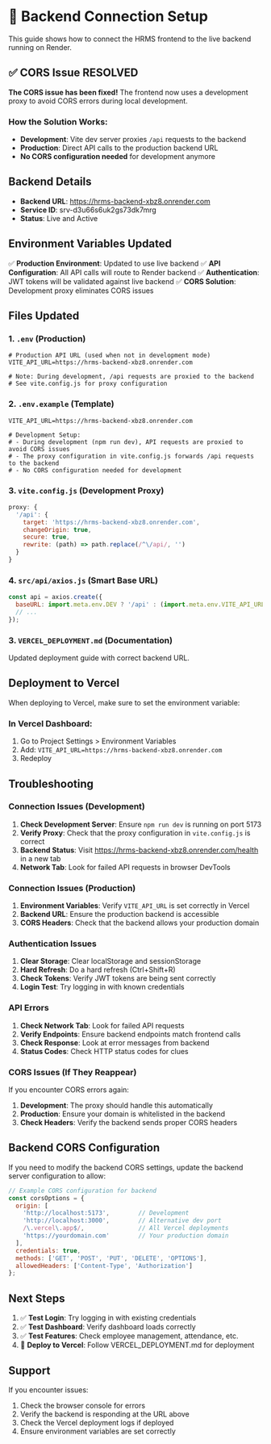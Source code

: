 # 🔗 Backend Connection Setup

This guide shows how to connect the HRMS frontend to the live backend running on Render.

## ✅ CORS Issue RESOLVED

**The CORS issue has been fixed!** The frontend now uses a development proxy to avoid CORS errors during local development.

### How the Solution Works:
- **Development**: Vite dev server proxies `/api` requests to the backend
- **Production**: Direct API calls to the production backend URL
- **No CORS configuration needed** for development anymore

## Backend Details

- **Backend URL**: https://hrms-backend-xbz8.onrender.com
- **Service ID**: srv-d3u66s6uk2gs73dk7mrg
- **Status**: Live and Active

## Environment Variables Updated

✅ **Production Environment**: Updated to use live backend
✅ **API Configuration**: All API calls will route to Render backend
✅ **Authentication**: JWT tokens will be validated against live backend
✅ **CORS Solution**: Development proxy eliminates CORS issues

## Files Updated

### 1. `.env` (Production)
```
# Production API URL (used when not in development mode)
VITE_API_URL=https://hrms-backend-xbz8.onrender.com

# Note: During development, /api requests are proxied to the backend
# See vite.config.js for proxy configuration
```

### 2. `.env.example` (Template)
```
VITE_API_URL=https://hrms-backend-xbz8.onrender.com

# Development Setup:
# - During development (npm run dev), API requests are proxied to avoid CORS issues
# - The proxy configuration in vite.config.js forwards /api requests to the backend
# - No CORS configuration needed for development
```

### 3. `vite.config.js` (Development Proxy)
```javascript
proxy: {
  '/api': {
    target: 'https://hrms-backend-xbz8.onrender.com',
    changeOrigin: true,
    secure: true,
    rewrite: (path) => path.replace(/^\/api/, '')
  }
}
```

### 4. `src/api/axios.js` (Smart Base URL)
```javascript
const api = axios.create({
  baseURL: import.meta.env.DEV ? '/api' : (import.meta.env.VITE_API_URL || 'http://localhost:5000'),
  // ...
});
```

### 3. `VERCEL_DEPLOYMENT.md` (Documentation)
Updated deployment guide with correct backend URL.

## Deployment to Vercel

When deploying to Vercel, make sure to set the environment variable:

### In Vercel Dashboard:
1. Go to Project Settings > Environment Variables
2. Add: `VITE_API_URL=https://hrms-backend-xbz8.onrender.com`
3. Redeploy

## Troubleshooting

### Connection Issues (Development)
1. **Check Development Server**: Ensure `npm run dev` is running on port 5173
2. **Verify Proxy**: Check that the proxy configuration in `vite.config.js` is correct
3. **Backend Status**: Visit https://hrms-backend-xbz8.onrender.com/health in a new tab
4. **Network Tab**: Look for failed API requests in browser DevTools

### Connection Issues (Production)
1. **Environment Variables**: Verify `VITE_API_URL` is set correctly in Vercel
2. **Backend URL**: Ensure the production backend is accessible
3. **CORS Headers**: Check that the backend allows your production domain

### Authentication Issues
1. **Clear Storage**: Clear localStorage and sessionStorage
2. **Hard Refresh**: Do a hard refresh (Ctrl+Shift+R)
3. **Check Tokens**: Verify JWT tokens are being sent correctly
4. **Login Test**: Try logging in with known credentials

### API Errors
1. **Check Network Tab**: Look for failed API requests
2. **Verify Endpoints**: Ensure backend endpoints match frontend calls
3. **Check Response**: Look at error messages from backend
4. **Status Codes**: Check HTTP status codes for clues

### CORS Issues (If They Reappear)
If you encounter CORS errors again:
1. **Development**: The proxy should handle this automatically
2. **Production**: Ensure your domain is whitelisted in the backend
3. **Check Headers**: Verify the backend sends proper CORS headers

## Backend CORS Configuration

If you need to modify the backend CORS settings, update the backend server configuration to allow:

```javascript
// Example CORS configuration for backend
const corsOptions = {
  origin: [
    'http://localhost:5173',        // Development
    'http://localhost:3000',        // Alternative dev port
    /\.vercel\.app$/,               // All Vercel deployments
    'https://yourdomain.com'        // Your production domain
  ],
  credentials: true,
  methods: ['GET', 'POST', 'PUT', 'DELETE', 'OPTIONS'],
  allowedHeaders: ['Content-Type', 'Authorization']
};
```

## Next Steps

1. ✅ **Test Login**: Try logging in with existing credentials
2. ✅ **Test Dashboard**: Verify dashboard loads correctly
3. ✅ **Test Features**: Check employee management, attendance, etc.
4. 🚀 **Deploy to Vercel**: Follow VERCEL_DEPLOYMENT.md for deployment

## Support

If you encounter issues:
1. Check the browser console for errors
2. Verify the backend is responding at the URL above
3. Check the Vercel deployment logs if deployed
4. Ensure environment variables are set correctly
